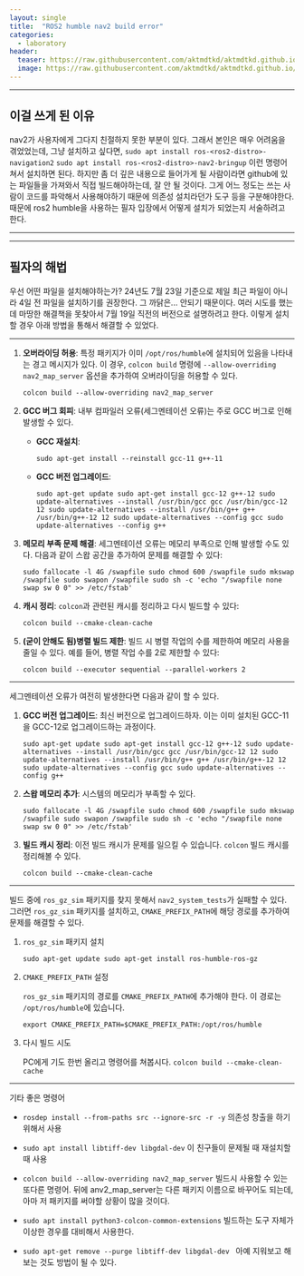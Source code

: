 ```yaml
---
layout: single
title:  "ROS2 humble nav2 build error"
categories:
  - laboratory
header:
  teaser: https://raw.githubusercontent.com/aktmdtkd/aktmdtkd.github.io/master/_posts/image/2024-10-26-DB/DB_image.png
  image: https://raw.githubusercontent.com/aktmdtkd/aktmdtkd.github.io/master/_posts/image/2024-10-26-DB/DB_image.png
---
```



---


## 이걸 쓰게 된 이유
nav2가 사용자에게 그다지 친절하지 못한 부분이 있다. 그래서 본인은 매우 어려움을 겪었었는데, 그냥 설치하고 싶다면, 
`sudo apt install ros-<ros2-distro>-navigation2`
`sudo apt install ros-<ros2-distro>-nav2-bringup`
이런 명령어 쳐서 설치하면 된다. 하지만 좀 더 깊은 내용으로 들어가게 될 사람이라면 github에 있는 파일들을 가져와서 직접 빌드해야하는데, 잘 안 될 것이다. 그게 어느 정도는 쓰는 사람이 코드를 파악해서 사용해야하기 때문에 의존성 설치라던가 도구 등을 구분해야한다. 때문에 ros2 humble을 사용하는 필자 입장에서 어떻게 설치가 되었는지 서술하려고 한다.

---
---
##  필자의 해법

우선 어떤 파일을 설치해야하는가? 24년도 7월 23일 기준으로 제일 최근 파일이 아니라 4일 전 파일을 설치하기를 권장한다. 그 까닭은... 안되기 때문이다. 여러 시도를 했는데 마땅한 해결책을 못찾아서 7월 19일 직전의 버전으로 설명하려고 한다. 이렇게 설치할 경우 아래 방법을 통해서 해결할 수 있었다.

---


1. **오버라이딩 허용**: 특정 패키지가 이미 `/opt/ros/humble`에 설치되어 있음을 나타내는 경고 메시지가 있다. 이 경우, `colcon build` 명령에 `--allow-overriding nav2_map_server` 옵션을 추가하여 오버라이딩을 허용할 수 있다. 
    
    `colcon build --allow-overriding nav2_map_server`
    
2. **GCC 버그 회피**: 내부 컴파일러 오류(세그멘테이션 오류)는 주로 GCC 버그로 인해 발생할 수 있다.
    
    - **GCC 재설치**:
        
        `sudo apt-get install --reinstall gcc-11 g++-11`
        
    - **GCC 버전 업그레이드**:
        
        `sudo apt-get update sudo apt-get install gcc-12 g++-12 sudo update-alternatives --install /usr/bin/gcc gcc /usr/bin/gcc-12 12 sudo update-alternatives --install /usr/bin/g++ g++ /usr/bin/g++-12 12 sudo update-alternatives --config gcc sudo update-alternatives --config g++`
        
3. **메모리 부족 문제 해결**: 세그멘테이션 오류는 메모리 부족으로 인해 발생할 수도 있다. 다음과 같이 스왑 공간을 추가하여 문제를 해결할 수 있다:
    
    `sudo fallocate -l 4G /swapfile sudo chmod 600 /swapfile sudo mkswap /swapfile sudo swapon /swapfile sudo sh -c 'echo "/swapfile none swap sw 0 0" >> /etc/fstab'`
    
4. **캐시 정리**: `colcon`과 관련된 캐시를 정리하고 다시 빌드할 수 있다:
    
    `colcon build --cmake-clean-cache`
    
5. **(굳이 안해도 됨)병렬 빌드 제한**: 빌드 시 병렬 작업의 수를 제한하여 메모리 사용을 줄일 수 있다. 예를 들어, 병렬 작업 수를 2로 제한할 수 있다:
    
    `colcon build --executor sequential --parallel-workers 2`
    

---

세그멘테이션 오류가 여전히 발생한다면 다음과 같이 할 수 있다.

1. **GCC 버전 업그레이드**: 최신 버전으로 업그레이드하자. 이는 이미 설치된 GCC-11을 GCC-12로 업그레이드하는 과정이다.
    
    `sudo apt-get update sudo apt-get install gcc-12 g++-12 sudo update-alternatives --install /usr/bin/gcc gcc /usr/bin/gcc-12 12 sudo update-alternatives --install /usr/bin/g++ g++ /usr/bin/g++-12 12 sudo update-alternatives --config gcc sudo update-alternatives --config g++`
    
2. **스왑 메모리 추가**: 시스템의 메모리가 부족할 수 있다.
    
    `sudo fallocate -l 4G /swapfile sudo chmod 600 /swapfile sudo mkswap /swapfile sudo swapon /swapfile sudo sh -c 'echo "/swapfile none swap sw 0 0" >> /etc/fstab'`
    
3. **빌드 캐시 정리**: 이전 빌드 캐시가 문제를 일으킬 수 있습니다. `colcon` 빌드 캐시를 정리해볼 수 있다.
    
    `colcon build --cmake-clean-cache`
    

---

빌드 중에 `ros_gz_sim` 패키지를 찾지 못해서 `nav2_system_tests`가 실패할 수 있다. 그러면 `ros_gz_sim` 패키지를 설치하고, `CMAKE_PREFIX_PATH`에 해당 경로를 추가하여 문제를 해결할 수 있다.

 1. `ros_gz_sim` 패키지 설치
	
	`sudo apt-get update sudo apt-get install ros-humble-ros-gz`

 2. `CMAKE_PREFIX_PATH` 설정

	`ros_gz_sim` 패키지의 경로를 `CMAKE_PREFIX_PATH`에 추가해야 한다. 이 경로는 `/opt/ros/humble`에 있습니다.
	
	`export CMAKE_PREFIX_PATH=$CMAKE_PREFIX_PATH:/opt/ros/humble`

 3. 다시 빌드 시도
	
	PC에게 기도 한번 올리고 명령어를 쳐봅시다.
	`colcon build --cmake-clean-cache`

---

기타 좋은 명령어
- `rosdep install --from-paths src --ignore-src -r -y`
	의존성 창출을 하기 위해서 사용
	
- `sudo apt install libtiff-dev libgdal-dev`
	이 친구들이 문제될 때 재설치할때 사용
	
- `colcon build --allow-overriding nav2_map_server`
	빌드시 사용할 수 있는 또다른 명령어. 뒤에 anv2_map_server는 다른 패키지 이름으로 바꾸어도 되는데, 아마 저 패키지를 써야할 상황이 많을 것이다.
	
- `sudo apt install python3-colcon-common-extensions`
	빌드하는 도구 자체가 이상한 경우를 대비해서 사용한다.
	
- `sudo apt-get remove --purge libtiff-dev libgdal-dev `
	아예 지워보고 해보는 것도 방법이 될 수 있다.
